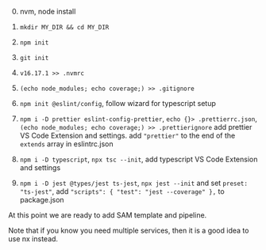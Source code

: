 0. nvm, node install

1. `mkdir MY_DIR && cd MY_DIR`

2. `npm init`

3. `git init`

4. `v16.17.1 >> .nvmrc`

5. `(echo node_modules; echo coverage;) >> .gitignore`

6. `npm init @eslint/config`, follow wizard for typescript setup

7. `npm i -D prettier eslint-config-prettier`, `echo {}> .prettierrc.json`, `(echo node_modules; echo coverage;) >> .prettierignore` add prettier VS Code Extension and settings. add `"prettier"` to the end of the `extends` array in eslintrc.json

8. `npm i -D typescript`, `npx tsc --init`, add typescript VS Code Extension and settings

9. `npm i -D jest @types/jest ts-jest`, `npx jest --init` and set `preset: "ts-jest"`, add `"scripts": { "test": "jest --coverage" },` to package.json

At this point we are ready to add SAM template and pipeline.

Note that if you know you need multiple services, then it is a good idea
to use nx instead.
